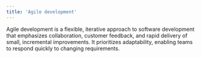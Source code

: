 ```yaml
---
title: 'Agile development'
---
```


Agile development is a flexible, iterative approach to software development that emphasizes collaboration,
customer feedback, and rapid delivery of small, incremental improvements. It prioritizes adaptability, enabling
teams to respond quickly to changing requirements.
